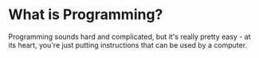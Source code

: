 # What is Programming?

Programming sounds hard and complicated, but it's really pretty easy - at its heart, you're just putting instructions that can be used by a computer.


